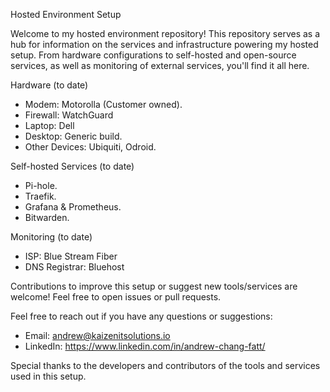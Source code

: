 Hosted Environment Setup

Welcome to my hosted environment repository! This repository serves as a hub for information on the services and infrastructure powering my hosted setup. From hardware configurations to self-hosted and open-source services, as well as monitoring of external services, you'll find it all here.

Hardware (to date)
- Modem: Motorolla (Customer owned).
- Firewall: WatchGuard
- Laptop: Dell
- Desktop: Generic build.
- Other Devices: Ubiquiti, Odroid.

Self-hosted Services (to date)
- Pi-hole.
- Traefik.
- Grafana & Prometheus.
- Bitwarden.

Monitoring (to date)
- ISP: Blue Stream Fiber
- DNS Registrar: Bluehost

Contributions to improve this setup or suggest new tools/services are welcome! Feel free to open issues or pull requests.

Feel free to reach out if you have any questions or suggestions:
- Email: andrew@kaizenitsolutions.io
- LinkedIn: https://www.linkedin.com/in/andrew-chang-fatt/

Special thanks to the developers and contributors of the tools and services used in this setup.
